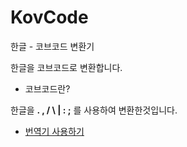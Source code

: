 # KovCode
한글 - 코브코드 변환기

한글을 코브코드로 변환합니다.




* 코브코드란?


한글을 **. , / \ | : ;** 를 사용하여 변환한것입니다.

* [번역기 사용하기](https://snowy-rgb.github.io/KovCode/)



